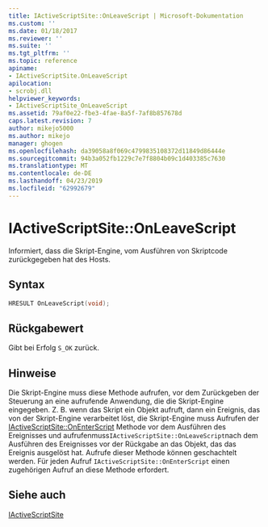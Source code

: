```yaml
---
title: IActiveScriptSite::OnLeaveScript | Microsoft-Dokumentation
ms.custom: ''
ms.date: 01/18/2017
ms.reviewer: ''
ms.suite: ''
ms.tgt_pltfrm: ''
ms.topic: reference
apiname:
- IActiveScriptSite.OnLeaveScript
apilocation:
- scrobj.dll
helpviewer_keywords:
- IActiveScriptSite_OnLeaveScript
ms.assetid: 79af0e22-fbe3-4fae-8a5f-7af8b857678d
caps.latest.revision: 7
author: mikejo5000
ms.author: mikejo
manager: ghogen
ms.openlocfilehash: da39058a8f069c4799835108372d11849d86444e
ms.sourcegitcommit: 94b3a052fb1229c7e7f8804b09c1d403385c7630
ms.translationtype: MT
ms.contentlocale: de-DE
ms.lasthandoff: 04/23/2019
ms.locfileid: "62992679"
---
```

# <a name="iactivescriptsiteonleavescript"></a>IActiveScriptSite::OnLeaveScript
Informiert, dass die Skript-Engine, vom Ausführen von Skriptcode zurückgegeben hat des Hosts.  
  
## <a name="syntax"></a>Syntax  
  
```cpp
HRESULT OnLeaveScript(void);  
```  
  
## <a name="return-value"></a>Rückgabewert  
 Gibt bei Erfolg `S_OK` zurück.  
  
## <a name="remarks"></a>Hinweise  
 Die Skript-Engine muss diese Methode aufrufen, vor dem Zurückgeben der Steuerung an eine aufrufende Anwendung, die die Skript-Engine eingegeben. Z. B. wenn das Skript ein Objekt aufruft, dann ein Ereignis, das von der Skript-Engine verarbeitet löst, die Skript-Engine muss Aufrufen der [IActiveScriptSite::OnEnterScript](../../winscript/reference/iactivescriptsite-onenterscript.md) Methode vor dem Ausführen des Ereignisses und aufrufenmuss`IActiveScriptSite::OnLeaveScript`nach dem Ausführen des Ereignisses vor der Rückgabe an das Objekt, das das Ereignis ausgelöst hat. Aufrufe dieser Methode können geschachtelt werden. Für jeden Aufruf `IActiveScriptSite::OnEnterScript` einen zugehörigen Aufruf an diese Methode erfordert.  
  
## <a name="see-also"></a>Siehe auch  
 [IActiveScriptSite](../../winscript/reference/iactivescriptsite.md)